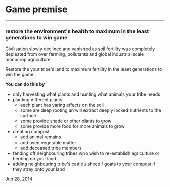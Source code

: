 # Game premise
------------

### restore the environment's health to maximum in the least generations to win game

Civilisation slowly declined and vanished as soil fertility was completely depleated from over farming, pollutants and global industrial scale monocrop agriculture.

Restore the your tribe's land to maximum fertility in the least generations to win the game.

**You can do this by**
  - only harvesting what plants and hunting what animals your tribe needs
  - planting different plants
    - each plant has varing effects on the soil
    - some are deep rooting an will extract deeply locked nutrients to the surface
    - some provide shade or other plants to grow
    - some provide more food for more animals to grow
  - creating compost
    - add animal remains
    - add used vegetable matter
    - add deceased tribe members
  - fending off neighbouring tribes who wish to re-establish agriculture or herding on your land
  - adding neighbouring tribe's cattle / sheep / goats to your compost if they stray onto your land

Jun 28, 2014